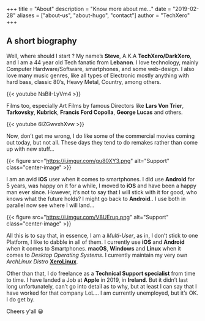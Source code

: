 +++
title = "About"
description = "Know more about me..."
date = "2019-02-28"
aliases = ["about-us", "about-hugo", "contact"]
author = "TechXero"
+++

## A short biography

Well, where should I start ? My name’s **Steve**, A.K.A **TechXero/DarkXero**, and I am a 44 year old Tech fanatic from **Lebanon**. I love technology, mainly Computer Hardware/Software, smartphones, and some web-design. I also love many music genres, like all types of Electronic mostly anything with hard bass, classic 80’s, Heavy Metal, Country, among others.

{{< youtube NsBiI-LyVm4 >}}

Films too, especially Art Films by famous Directors like **Lars Von Trier**, **Tarkovsky**, **Kubrick**, **Francis Ford Copolla**, **George Lucas** and others.

{{< youtube 6IZGwvxhXvw >}}

Now, don’t get me wrong, I do like some of the commercial movies coming out today, but not all. These days they tend to do remakes rather than come up with new stuff…

{{< figure src="https://i.imgur.com/gu80XY3.png" alt="Support" class="center-image" >}}

I am an avid **iOS** user when it comes to smartphones. I did use **Android** for 5 years, was happy on it for a while, I moved to **iOS** and have been a happy man ever since.
However, it’s not to say that I will stick with it for good, who knows what the future holds? I might go back to **Android**.. I use both in parallel now see where I will land…

{{< figure src="https://i.imgur.com/V8UErup.png" alt="Support" class="center-image" >}}

All this is to say that, in essence, I am a *Multi-User*, as in, I don’t stick to one Platform, I like to dabble in all of them. I currently use **iOS** and **Android** when it comes to Smartphones. **macOS**, **Windows** and **Linux** when it comes to *Desktop Operating Systems*. I currently maintain my very own *ArchLinux Distro* **[XeroLinux](https://xerolinux.xyz)**.

Other than that, I do freelance as a **Technical Support specialist** from time to time. I have landed a Job at **Apple** in 2019, in **Ireland**. But it didn’t last long unfortunately, can’t go into detail as to why, but at least I can say that I have worked for that company LoL… I am currently unemployed, but it’s OK. I do get by.

Cheers y'all 😀
